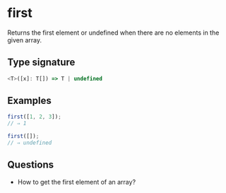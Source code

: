 # first

Returns the first element or undefined when there are no elements in the given array.

## Type signature

<!-- prettier-ignore-start -->
```typescript
<T>([x]: T[]) => T | undefined
```
<!-- prettier-ignore-end -->

## Examples

<!-- prettier-ignore-start -->
```javascript
first([1, 2, 3]);
// ⇒ 1
```

```javascript
first([]);
// ⇒ undefined
```
<!-- prettier-ignore-end -->

## Questions

- How to get the first element of an array?
